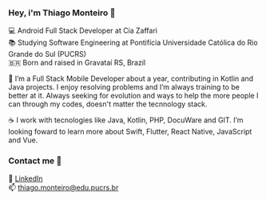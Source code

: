 ### Hey, i'm Thiago Monteiro 👋

💻 Android Full Stack Developer at Cia Zaffari <br>
📚 Studying Software Engineering at Pontifícia Universidade Católica do Rio Grande do Sul (PUCRS) <br>
🇧🇷 	Born and raised in Gravataí RS, Brazil <br>


🚀 I’m a Full Stack Mobile Developer about a year, contributing in Kotlin and Java projects. I enjoy resolving problems and I’m always training to be better at it. Always seeking for evolution and ways to help the more people I can through my codes, doesn't matter the tecnnology stack.


☕ I work with tecnologies like Java, Kotlin, PHP, DocuWare and GIT.
I’m looking foward to learn more about Swift, Flutter, React Native, JavaScript and Vue.

### Contact me 👔

💼 [LinkedIn](https://www.linkedin.com/in/thiagomonteiro03/) <br>
📫 thiago.monteiro@edu.pucrs.br <br>
